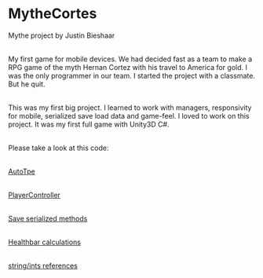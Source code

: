 # MytheCortes
Mythe project by Justin Bieshaar<br><br>

My first game for mobile devices.
We had decided fast as a team to make a RPG game of the myth Hernan Cortez with his travel to America for gold. 
I was the only programmer in our team. I started the project with a classmate. But he quit.<br><br>

This was my first big project. I learned to work with managers, responsivity for mobile, serialized save load 
data and game-feel. I loved to work on this project. It was my first full game with Unity3D C#.<br><br>

Please take a look at this code:<br><br>

[AutoTpe](https://github.com/jscotty/MytheCortes/blob/master/Assets/Scripts/Talk/AutoType.cs)<br><br>

[PlayerController](https://github.com/jscotty/MytheCortes/blob/master/Assets/Scripts/Player/PlayerController.cs)<br><br>

[Save serialized methods](https://github.com/jscotty/MytheCortes/tree/master/Assets/Scripts/data/Save)<br><br>

[Healthbar calculations](https://github.com/jscotty/MytheCortes/blob/master/Assets/Scripts/health-expbars/HitPoints.cs)<br><br>

[string/ints references](https://github.com/jscotty/MytheCortes/tree/master/Assets/Scripts/References)<br><br>

